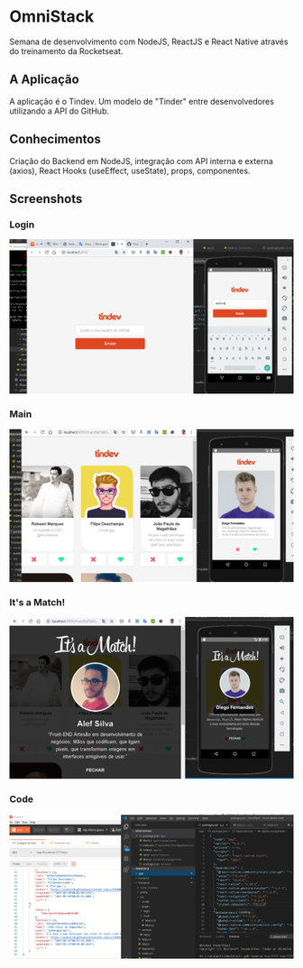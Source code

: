 # OmniStack
Semana de desenvolvimento com NodeJS, ReactJS e React Native através do treinamento da Rocketseat.

## A Aplicação
A aplicação é o Tindev. Um modelo de "Tinder" entre desenvolvedores utilizando a API do GitHub.

## Conhecimentos
Criação do Backend em NodeJS, integração com API interna e externa (axios), React Hooks (useEffect, useState), props, componentes.

## Screenshots

### Login
![alt text](/screenshots/login.png)

### Main
![alt text](/screenshots/main.png)

### It's a Match!
![alt text](/screenshots/itsAMatch.png)

### Code
![alt text](/screenshots/code.png)
